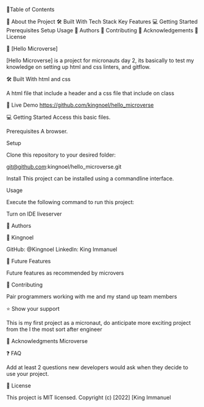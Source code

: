 📗Table of Contents

📖 About the Project
🛠 Built With
Tech Stack
Key Features
💻 Getting Started
Prerequisites
Setup
Usage
👥 Authors
🤝 Contributing
🙏 Acknowledgements
📝 License

📖 [Hello Microverse]


[Hello Microverse] is a project for micronauts day 2, its basically to test my knowledge on setting up html and css linters, and gitflow.

🛠 Built With
html and css



A html file that include a header and a css file that include on class

🚀 Live Demo
https://github.com/kingnoel/hello_microverse

💻 Getting Started
Access this basic files.

Prerequisites
A browser.

Setup

Clone this repository to your desired folder:

git@github.com:kingnoel/hello_microverse.git

Install
This project can be installed using a commandline interface.

Usage

Execute the following command to run this project:

Turn on IDE liveserver


👥 Authors

👤 Kingnoel

GitHub: @Kingnoel
LinkedIn: King Immanuel

🔭 Future Features

Future features as recommended by microvers

🤝 Contributing

Pair programmers working with me and my stand up team members

⭐️ Show your support

This is my first project as a micronaut, do anticipate more exciting project from the I the most sort after engineer

🙏 Acknowledgments
Microverse

❓ FAQ

Add at least 2 questions new developers would ask when they decide to use your project.

📝 License

This project is MIT licensed.
Copyright (c) [2022] [King Immanuel
